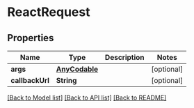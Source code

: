 # ReactRequest

## Properties
Name | Type | Description | Notes
------------ | ------------- | ------------- | -------------
**args** | [**AnyCodable**](.md) |  | [optional] 
**callbackUrl** | **String** |  | [optional] 

[[Back to Model list]](../README.md#documentation-for-models) [[Back to API list]](../README.md#documentation-for-api-endpoints) [[Back to README]](../README.md)


